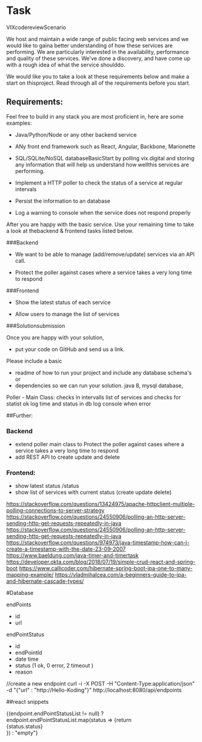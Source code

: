 # Task
VIXcodereviewScenario

We host and maintain a wide range of public facing web services and we would like to gaina better understanding of how these services are performing. 
We are particularly interested in the availability, performance and quality of these services.
We've done a discovery, and have come up with a rough idea of what the service shoulddo. 

We would like you to take a look at these requirements below and make a start on thisproject. Read through all of the requirements before you start.

## Requirements: 

Feel free to build in any stack you are most proficient in, here are some examples:

- Java/Python/Node or any other backend service

- ANy front end framework such as React, Angular, Backbone, Marionette

- SQL/SQLite/NoSQL databaseBasicStart by polling vix.digital and storing any information that will help us understand how wellthis services are performing.


- Implement a HTTP poller to check the status of a service at regular intervals

- Persist the information to an database

- Log a warning to console when the service does not respond properly

After you are happy with the basic service. 
Use your remaining time to take a look at thebackend & frontend tasks listed below.

###Backend

- We want to be able to manage (add/remove/update) services via an API call.

- Protect the poller against cases where a service takes a very long time to respond

###Frontend

- Show the latest status of each service

- Allow users to manage the list of services


###Solutionsubmission

Once you are happy with your solution, 
- put your code on GitHub and send us a link. 

Please include a basic 

- readme of how to run your project and include any database schema's or
- dependencies so we can run your solution.
 java 8, mysql database,


Poller - Main Class: 
checks in intervalls list of services and checks for statist ok
log time and status in db
log console when error

##Further: 

### Backend
- extend poller main class to Protect the poller against cases where a service takes a very long time to respond
- add REST API to create update and delete


### Frontend:
- show latest status /status 
- show list of services with current status (create update delete)


https://stackoverflow.com/questions/13424975/apache-httpclient-multiple-polling-connections-to-server-strategy
https://stackoverflow.com/questions/24550906/polling-an-http-server-sending-http-get-requests-repeatedly-in-java
https://stackoverflow.com/questions/24550906/polling-an-http-server-sending-http-get-requests-repeatedly-in-java
https://stackoverflow.com/questions/974973/java-timestamp-how-can-i-create-a-timestamp-with-the-date-23-09-2007
https://www.baeldung.com/java-timer-and-timertask
https://developer.okta.com/blog/2018/07/19/simple-crud-react-and-spring-boot
https://www.callicoder.com/hibernate-spring-boot-jpa-one-to-many-mapping-example/
https://vladmihalcea.com/a-beginners-guide-to-jpa-and-hibernate-cascade-types/

#Database

endPoints
- id
- url

endPointStatus
- id
- endPointId
- date time
- status (1 ok, 0 error, 2 timeout  )
- reason


//create a new endpoint
curl -i -X POST -H "Content-Type:application/json" -d "{\"url\" : \"http://Hello-Koding\"}" http://localhost:8080/api/endpoints



##react snippets
 
 <td>{(endpoint.endPointStatusList != null) ? endpoint.endPointStatusList.map(status => {return <div key={status.id}>{status.status}</div>}) : "empty"}</td>


